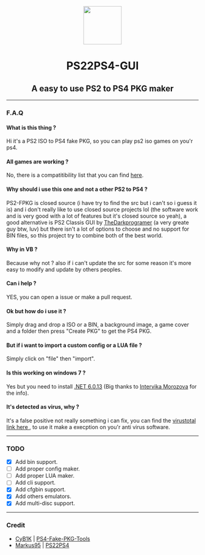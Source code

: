 <p align="center"><img src="https://github.com/Nazky/PS22PS4-GUI/blob/main/PS22PS4-GUI/Ressource/ps2_icon_by_natstrodamus_deqcdvd.ico" width="100px"</p>
<h1 align="center">PS22PS4-GUI</h1>
<h2 align="center">A easy to use PS2 to PS4 PKG maker</h2>

---

### F.A.Q

#### What is this thing ?

Hi it's a PS2 ISO to PS4 fake PKG, so you can play ps2 iso games on you'r ps4.

#### All games are working ?

No, there is a compatitibility list that you can find [here](https://www.psdevwiki.com/ps4/PS2_Classics_Emulator_Compatibility_List).

#### Why should i use this one and not a other PS2 to PS4 ?

PS2-FPKG is closed source (i have try to find the src but i can't so i guess it is) and i don't really like to use closed source projects lol (the software work and is very good with a lot of features but it's closed source so yeah), a good alternative is PS2 Classis GUI by [TheDarkprogramer](https://github.com/xXxTheDarkprogramerxXx) (a very greate guy btw, luv) but there isn't a lot of options to choose and no support for BIN files, so this project try to combine both of the best world.

#### Why in VB ?

Because why not ? also if i can't update the src for some reason it's more easy to modify and update by others peoples.

#### Can i help ?

YES, you can open a issue or make a pull request.

#### Ok but how do i use it ?

Simply drag and drop a ISO or a BIN, a background image, a game cover and a folder then press "Create PKG" to get the PS4 PKG.

#### But if i want to import a custom config or a LUA file ?

Simply click on "file" then "import".

#### Is this working on windows 7 ?

Yes but you need to install [.NET 6.0.13](https://dotnet.microsoft.com/en-us/download/dotnet/thank-you/runtime-desktop-6.0.13-windows-x64-installer) (Big thanks to [Intervika Morozova](https://twitter.com/gamershhh_vika) for the info).

#### It's detected as virus, why ?

It's a false positive not really something i can fix, you can find the [virustotal link here
](https://www.virustotal.com/gui/file/0d79fa3f02b7bfc5950c6b0a210746fa2d5fd5e51fc7ee7e08851a0fce1a6df1/detection), to use it make a execption on you'r anti virus software.

---

### TODO

- [x] Add bin support.
- [ ] Add proper config maker.
- [ ] Add proper LUA maker.
- [ ] Add cli support.
- [x] Add cfgbin support.
- [x] Add others emulators.
- [x] Add multi-disc support.

---

### Credit

- [CyB1K](https://github.com/CyB1K) | [PS4-Fake-PKG-Tools](https://github.com/CyB1K/PS4-Fake-PKG-Tools-3.87)
- [Markus95](https://twitter.com/Markus00095) | [PS22PS4](http://www.logic-sunrise.com/news-1162997-ps4-ps2-2-ps4-v10-creer-vos-jeux-ps2-pour-ps4.html)
